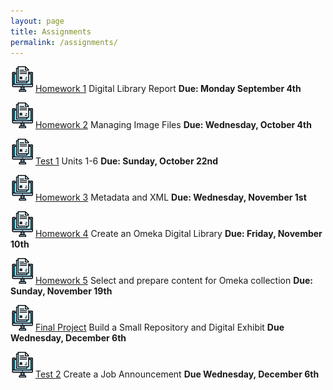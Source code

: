 ```yaml
---
layout: page
title: Assignments
permalink: /assignments/
---
```


![homework](/assets/hw.jpg) [Homework 1](https://markwolfeman.github.io/ist653/assignments/homework1) Digital Library Report **Due: Monday September 4th**

![homework](/assets/hw.jpg) [Homework 2](https://markwolfeman.github.io/ist653/assignments/homework2) Managing Image Files **Due: Wednesday, October 4th**

![homework](/assets/hw.jpg) [Test 1]() Units 1-6 **Due: Sunday, October 22nd**

![homework](/assets/hw.jpg) [Homework 3](https://markwolfeman.github.io/ist653/assignments/homework3) Metadata and XML **Due: Wednesday, November 1st**

![homework](/assets/hw.jpg) [Homework 4](https://markwolfeman.github.io/ist653/assignments/homework4) Create an Omeka Digital Library **Due: Friday, November 10th**

![homework](/assets/hw.jpg) [Homework 5](https://markwolfeman.github.io/ist653/assignments/homework5) Select and prepare content for Omeka collection **Due: Sunday, November 19th**

![homework](/assets/hw.jpg) [Final Project](https://markwolfeman.github.io/ist653/assignments/finalproject) Build a Small Repository and Digital Exhibit **Due Wednesday, December 6th**

![homework](/assets/hw.jpg) [Test 2](https://markwolfeman.github.io/ist653/assignments/test2) Create a Job Announcement **Due Wednesday, December 6th**



